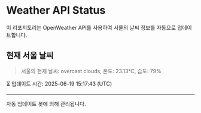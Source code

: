 
# Weather API Status

이 리포지토리는 OpenWeather API를 사용하여 서울의 날씨 정보를 자동으로 업데이트합니다.

## 현재 서울 날씨
> 서울의 현재 날씨: overcast clouds, 온도: 23.13°C, 습도: 79%

⏳ 업데이트 시간: 2025-06-19 15:17:43 (UTC)

---
자동 업데이트 봇에 의해 관리됩니다.
